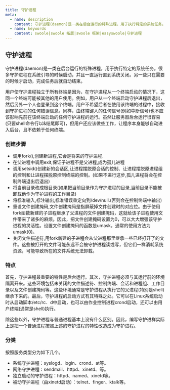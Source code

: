 ```yaml
---
title: 守护进程
meta:
  - name: description
    content: 守护进程(daemon)是一类在后台运行的特殊进程，用于执行特定的系统任务。 
  - name: keywords
    content: swoole|swoole 拓展|swoole 框架|easyswoole|守护进程
---
```

## 守护进程

守护进程(daemon)是一类在后台运行的特殊进程，用于执行特定的系统任务。很多守护进程在系统引导的时候启动，并且一直运行直到系统关闭。另一些只在需要的时候才启动，完成任务后就自动结束。 
 
用户使守护进程独立于所有终端是因为，在守护进程从一个终端启动的情况下，这同一个终端可能被其他的用户使用。例如，用户从一个终端启动守护进程后退出，然后另外一个人也登录到这个终端。用户不希望后者在使用该终端的过程中，接收到守护进程的任何错误信息。同样，由终端键人的任何信号(例如中断信号)也不应该影响先前在该终端启动的任何守护进程的运行。虽然让服务器后台运行很容易(只要shell命令行以&结尾即可)，但用户还应该做些工作，让程序本身能够自动进入后台，且不依赖于任何终端。


### 创建步骤

 * 调用fork(),创建新进程,它会是将来的守护进程.
 * 在父进程中调用exit,保证子进程不是父进程,成为孤儿进程
 * 调用setsid()创建新的会话区,让进程摆脱原会话的控制、让进程摆脱原进程组的控制和让进程摆脱原控制终端的控制。(如果不进行这步,孤儿进程将会在控制终端退出后退出)
 * 将当前目录改成根目录(如果把当前目录作为守护进程的目录,当前目录不能被卸载他作为守护进程的工作目录)
 * 将标准输入,标注输出,标准错误重定向到/dev/null.(否则会在控制终端中输出)
 * 重设文件创建掩码,文件创建掩码是指屏蔽掉文件创建时的对应位。由于使用fork函数新建的子进程继承了父进程的文件创建掩码，这就给该子进程使用文件带来了诸多的麻烦。因此，把文件创建掩码设置为0，可以大大增强该守护进程的灵活性。设置文件创建掩码的函数是umask，通常的使用方法为umask(0)。
 * 关闭文件描述符,用fork新建的子进程会从父进程那里继承一些已经打开了的文件。这些被打开的文件可能永远不会被守护进程读或写，但它们一样消耗系统资源，可能导致所在的文件系统无法卸载。

### 特点
首先，守护进程最重要的特性是后台运行。其次，守护进程必须与其运行前的环境隔离开来。这些环境包括未关闭的文件描述符、控制终端、会话和进程组、工作目录以及文件创建掩码等。这些环境通常是守护进程从执行它的父进程(特别是shell)继承下来的。最后，守护进程的启动方式有其特殊之处。它可以在Linux系统启动时从启动脚本/etc/rc．d中启动，也可以由作业控制进程crond启动，还可以由用户终端(通常是shell)执行。  

除这些以外，守护进程与普通进程基本上没有什么区别。因此，编写守护进样实际上是把一个普通进程按照上述的守护进程的特性改造成为守护进程。

### 分类
按照服务类型分为如下几个。
 * 系统守护进程：syslogd、login、crond、at等。
 * 网络守护进程：sendmail、httpd、xinetd、等。
 * 独立启动的守护进程：httpd、named、xinetd等。
 * 被动守护进程（由xinetd启动）：telnet、finger、ktalk等。
